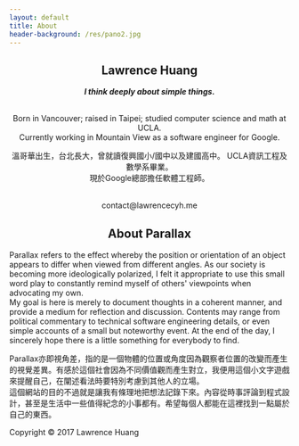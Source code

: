 ```yaml
---
layout: default
title: About
header-background: /res/pano2.jpg
---
```

<div class="post" style="text-align: center;">
  <h2>Lawrence Huang</h2>
  <i><b>I think deeply about simple things.</b></i><br><br>
  <p class="lang-en">
  Born in Vancouver; raised in Taipei; studied computer science and math at UCLA.
  <br>Currently working in Mountain View as a software engineer for Google.<br>
  </p>

  <p class="lang-zh">
  溫哥華出生，台北長大，曾就讀復興國小/國中以及建國高中。 UCLA資訊工程及數學系畢業。<br>
  現於Google總部擔任軟體工程師。<br>
  </p>

  <br>
  contact@lawrencecyh.me
</div>

<div class="post">
  <div style="text-align: center;">
    <h2>About Parallax</h2>
  </div>

<p class="lang-en">
Parallax refers to the effect whereby the position or orientation of an object appears to differ when viewed from different angles. As our society is becoming more ideologically polarized, I felt it appropriate to use this small word play to constantly remind myself of others' viewpoints when advocating my own.<br>
My goal is here is merely to document thoughts in a coherent manner, and provide a medium for reflection and discussion. Contents may range from political commentary to technical software engineering details, or even simple accounts of a small but noteworthy event. At the end of the day, I sincerely hope there is a little something for everybody to find.
</p>
<p class="lang-zh">
Parallax亦即視角差，指的是一個物體的位置或角度因為觀察者位置的改變而產生的視覺差異。有感於這個社會因為不同價值觀而產生對立，我便用這個小文字遊戲來提醒自己，在闡述看法時要特別考慮到其他人的立場。
<br>
這個網站的目的不過就是讓我有條理地把想法記錄下來。內容從時事評論到程式設計，甚至是生活中一些值得紀念的小事都有。希望每個人都能在這裡找到一點屬於自己的東西。
</p>
</div>

<div class="mastfoot timestamp">
   Copyright © 2017 Lawrence Huang
   <br>
   <script language="Javascript">
     document.write("Last updated on " + document.lastModified +"");
   </script>
</div>
